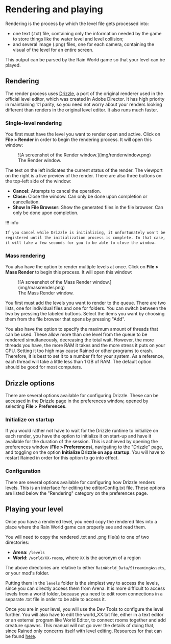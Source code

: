 # Rendering and playing
Rendering is the process by which the level file gets processed into:

- one text (.txt) file, containing only the information needed by the game to store things like the water level and level collision;
- and several image (.png) files, one for each camera, containing the visual of the level for an entire screen.

This output can be parsed by the Rain World game so that your level can be played.

## Rendering
The render process uses [Drizzle](https://github.com/SlimeCubed/Drizzle/tree/community), a port of the original renderer used in the official level editor, which was created in Adobe Director. It has high priority in maintaining 1:1 parity, so you need not worry about your renders looking different than renders in the original level editor. It also runs much faster.

### Single-level rendering
You first must have the level you want to render open and active. Click on **File > Render** in order to begin the rendering process.
It will open this window:

<figure markdown="span">
    ![A screenshot of the Render window.](img/renderwindow.png)
    <figcaption>The Render window.</figcaption>
</figure>

The text on the left indicates the current status of the render. The viewport on the right is a live preview of the render.
There are also three buttons on the top-left side of the window:

- **Cancel:** Attempts to cancel the operation.
- **Close:** Close the window. Can only be done upon completion or cancellation.
- **Show In File Browser:** Show the generated files in the file browser. Can only be done upon completion.

!!! info

    If you cancel while Drizzle is initializing, it unfortunately won't be registered until the initialization process is complete. In that case, it will take a few seconds for you to be able to close the window.

### Mass rendering
You also have the option to render multiple levels at once. Click on **File > Mass Render** to begin this process. It will open this window:

<figure markdown="span">
    ![A screenshot of the Mass Render window.](img/massrender.png)
    <figcaption>The Mass Render window.</figcaption>
</figure>

You first must add the levels you want to render to the queue. There are two lists, one for individual files and one for folders.
You can switch between the two by pressing the labeled buttons. Select the items you want by choosing them from the file browser that opens by pressing "Add".

You also have the option to specify the maximum amount of threads that can be used. These allow more than one level from the queue to be rendered simultaneously, decreasing the total wait. However, the more threads you have, the more RAM it takes and the more stress it puts on your CPU. Setting it too high may cause Rained or other programs to crash. Therefore, it is best to set it to a number fit for your system. As a reference, each thread will take a little less than 1 GB of RAM. The default option should be good for most computers.

## Drizzle options
There are several options available for configuring Drizzle. These can be accessed in the Drizzle page in the preferences window, opened by selecting **File > Preferences**.

### Initialize on startup
If you would rather not have to wait for the Drizzle runtime to initialize on each render, you have the option to initialize it on start-up and have it available for the duration of the session. This is achieved by opening the preferences window (**File > Preferences**), navigating to the "Drizzle" page, and toggling on the option **Initialize Drizzle on app startup**. You will have to restart Rained in order for this option to go into effect.

### Configuration
There are several options available for configuring how Drizzle renders levels. This is an interface for editing the editorConfig.txt file. These options are listed below the "Rendering" category on the preferences page.

## Playing your level
Once you have a rendered level, you need copy the rendered files into a place where the Rain World game can properly see and read them.

You will need to copy the rendered .txt and .png file(s) to one of two directories:

- **Arena:** `/levels`
- **World:** `/world/XX-rooms`, where `XX` is the acronym of a region

The above directories are relative to either `RainWorld_Data/StreamingAssets`, or your mod's folder.

Putting them in the `levels` folder is the simplest way to access the levels, since you can directly access them from Arena. It is more difficult to access levels from a world folder, because you need to edit room connections in a separate .txt file in order to be able to access it.

Once you are in your level, you will use the Dev Tools to configure the level further. You will also have to edit the world_XX.txt file, either in a text editor or an external program like World Editor, to connect rooms together and add creature spawns. This manual will not go over the details of doing that, since Rained only concerns itself with level editing. Resources for that can be found [here](resources.md).